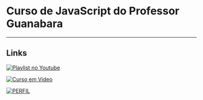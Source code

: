 # Curso de JavaScript do Professor Guanabara

***

## Links 

[![Playlist no Youtube](https://user-images.githubusercontent.com/111927602/195943976-0e335882-cf13-4950-a01e-d616d0201900.png)](https://www.youtube.com/watch?v=BXqUH86F-kA&list=PLntvgXM11X6pi7mW0O4ZmfUI1xDSIbmTm)

[![Curso em Video](https://user-images.githubusercontent.com/111927602/195943814-f7562039-2d4f-4803-ad11-3908ce9331db.png)](https://www.cursoemvideo.com/curso/javascript/)

[![PERFIL](https://avatars.githubusercontent.com/u/8683378?v=4)](https://github.com/gustavoguanabara)